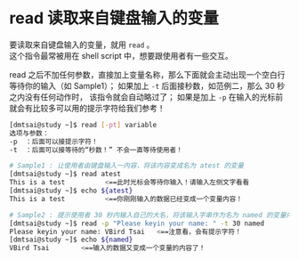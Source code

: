 # read 读取来自键盘输入的变量

要读取来自键盘输入的变量，就用 `read` 。   
这个指令最常被用在 shell script 中，想要跟使用者有一些交互。

read 之后不加任何参数，直接加上变量名称，那么下面就会主动出现一个空白行等待你的输入（如 Sample1）； 
如果加上 `-t` 后面接秒数，如范例二，那么 30 秒之内没有任何动作时， 该指令就会自动略过了；
如果是加上 `-p` 在输入的光标前就会有比较多可以用的提示字符给我们参考！

```sh
[dmtsai@study ~]$ read [-pt] variable
选项与参数：
-p  ：后面可以接提示字符！
-t  ：后面可以接等待的“秒数！” 不会一直等待使用者！
```
```sh
# Sample1 : 让使用者由键盘输入一内容，将该内容变成名为 atest 的变量
[dmtsai@study ~]$ read atest
This is a test          <==此时光标会等待你输入！请输入左侧文字看看
[dmtsai@study ~]$ echo ${atest}
This is a test          <==你刚刚输入的数据已经变成一个变量内容！

# Sample2 : 提示使用者 30 秒内输入自己的大名，将该输入字串作为名为 named 的变量内容
[dmtsai@study ~]$ read -p "Please keyin your name: " -t 30 named
Please keyin your name: VBird Tsai   <==注意看，会有提示字符！
[dmtsai@study ~]$ echo ${named}
VBird Tsai        <==输入的数据又变成一个变量的内容了！
```


